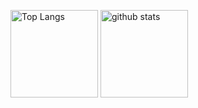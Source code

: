 <p align="left"> 
  <img alt="Top Langs" height="140px" src="https://github-readme-stats.vercel.app/api/top-langs/?username=bioimage-informatics&layout=compact&show_icons=true&theme=onedark" />
  <img alt="github stats" height="140px" src="https://github-readme-stats.vercel.app/api?username=bioimage-informatics&theme=onedark&show_icons=ture" />
</p>

